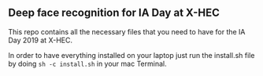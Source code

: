 ##


## Deep face recognition for IA Day at X-HEC

This repo contains all the necessary files that you need to have for the IA Day 2019 at X-HEC.

In order to have everything installed on your laptop just run the install.sh file by doing `sh -c install.sh` in your mac Terminal.

